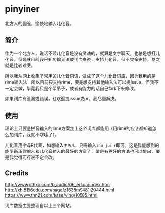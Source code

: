 # pinyiner
北方人的倔强，愉快地输入儿化音。    

## 简介

作为一个北方人，说话不带儿化音是没有灵魂的，就算是文字聊天，也总是想打儿化音，但是就目前我已知的输入法或词库来说，支持儿化音，但不完全支持，总之就是比较难受。    

所以我从网上收集了常用的儿化音词语，做成了这个儿化音词库，因为我用的是rime输入法，所以目前只支持rime，要是想支持其他输入法可以提issue，但我不一定会做，毕竟我只是个半吊子，或者有能力的话自己fork下来修改。    

如果词库有遗漏或错误，也欢迎提issue或pr，我尽量解决。    

## 使用

理论上只要是拼音输入的rime方案加上这个词库都能用（用rime的应该都知道怎么加词库，我就不啰嗦了）。    

儿化音用字母R代表，如想输入`主角儿`，只需输入`zhu jue r`即可。这是我能想到的能平衡正常输入和儿化音输入的最好的方案了，要是有更好的方法也可以提出，要是我觉得可行说不定会改。    

## Credits

http://www.pthxx.com/b_audio/06_erhua/index.html    
http://xh.5156edu.com/page/z1635m9481j20444.html    
https://www.thn21.com/base/ying/10585.html    

词库数据主要整理自以上三个网站。
